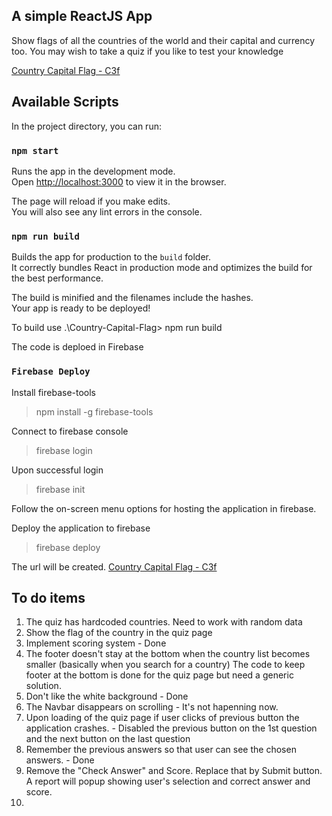 ## A simple ReactJS App

Show flags of all the countries of the world and their capital and currency too. You may wish to take a quiz if you like to test your knowledge

[Country Capital Flag - C3f](https://country-capital-flag.web.app/)

## Available Scripts

In the project directory, you can run:

### `npm start`

Runs the app in the development mode.<br />
Open [http://localhost:3000](http://localhost:3000) to view it in the browser.

The page will reload if you make edits.<br />
You will also see any lint errors in the console.

### `npm run build`

Builds the app for production to the `build` folder.<br />
It correctly bundles React in production mode and optimizes the build for the best performance.

The build is minified and the filenames include the hashes.<br />
Your app is ready to be deployed!

To build use
.\Country-Capital-Flag> npm run build

The code is deploed in Firebase

### `Firebase Deploy`

Install firebase-tools

> npm install -g firebase-tools

Connect to firebase console

> firebase login

Upon successful login

> firebase init

Follow the on-screen menu options for hosting the application in firebase.

Deploy the application to firebase

> firebase deploy

The url will be created.
[Country Capital Flag - C3f](https://country-capital-flag.web.app/)

## To do items

1. The quiz has hardcoded countries. Need to work with random data
2. Show the flag of the country in the quiz page
3. Implement scoring system - Done
4. The footer doesn't stay at the bottom when the country list becomes smaller (basically when you search for a country)
   The code to keep footer at the bottom is done for the quiz page but need a generic solution.
5. Don't like the white background - Done
6. The Navbar disappears on scrolling - It's not hapenning now.
7. Upon loading of the quiz page if user clicks of previous button the application crashes. - Disabled the previous button on the 1st question and the next button on the last question
8. Remember the previous answers so that user can see the chosen answers. - Done
9. Remove the "Check Answer" and Score. Replace that by Submit button. A report will popup showing user's selection and correct answer and score.
10.
